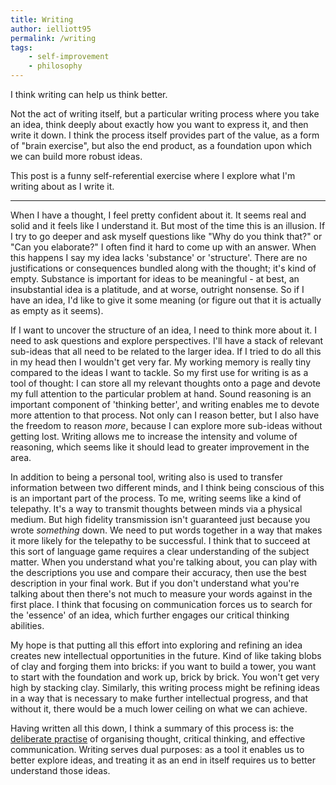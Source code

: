 ```yaml
---
title: Writing
author: ielliott95
permalink: /writing
tags:
    - self-improvement
    - philosophy
---
```


I think writing can help us think better.

Not the act of writing itself, but a particular writing process where you take
an idea, think deeply about exactly how you want to express it, and then write
it down. I think the process itself provides part of the value, as a form of
"brain exercise", but also the end product, as a foundation upon which we can
build more robust ideas.

This post is a funny self-referential exercise where I explore what I'm writing
about as I write it.

---

When I have a thought, I feel pretty confident about it. It seems real and solid
and it feels like I understand it. But most of the time this is an illusion.
If I try to go deeper and ask myself questions like "Why do you think that?" or "Can you
elaborate?" I often find it hard to come up with an answer. When this happens I
say my idea lacks 'substance' or 'structure'. There are no justifications or
consequences bundled along with the thought; it's kind of empty. Substance is important for
ideas to be meaningful - at best, an insubstantial idea is a platitude, and at
worse, outright nonsense. So if I have an idea, I'd like to give it some meaning
(or figure out that it is actually as empty as it seems).

If I want to uncover the structure of an idea, I need to think more about it. I need to
ask questions and explore perspectives. I'll have a stack of relevant sub-ideas
that all need to be related to the larger idea. If I tried to do all this in my
head then I wouldn't get very far. My working memory is really tiny compared to
the ideas I want to tackle. So my first use for writing is as a tool of thought:
I can store all my relevant thoughts onto a page and devote my full attention to
the particular problem at hand. Sound reasoning is an important component of
'thinking better', and writing enables me to devote more attention to that
process. Not only can I reason better, but I also have the freedom to reason
*more*, because I can explore more sub-ideas without getting lost. Writing
allows me to increase the intensity and volume of reasoning, which seems like it
should lead to greater improvement in the area.

In addition to being a personal tool, writing also is used to transfer
information between two different minds, and I think being conscious of this is
an important part of the process. To me, writing seems like a kind of
telepathy. It's a way to transmit thoughts between minds via a physical medium.
But high fidelity transmission isn't guaranteed just because you wrote
*something* down. We need to put words together in a way that makes it more
likely for the telepathy to be successful. I think that to succeed at this
sort of language game requires a clear understanding of the subject matter. When
you understand what you're talking about, you can play with the descriptions you use
and compare their accuracy, then use the best description in your final work.
But if you don't understand what you're
talking about then there's not much to measure your words against in the first
place. I think that focusing on communication forces us to search for
the 'essence' of an idea, which further engages our critical thinking abilities.

My hope is that putting all this effort into exploring and refining an idea
creates new intellectual opportunities in the future. Kind of like taking blobs
of clay and forging them into bricks: if you want to build a tower,
you want to start with the foundation and work up, brick by brick. You won't get
very high by stacking clay. Similarly, this
writing process might be refining ideas in a way that is necessary to make
further intellectual progress, and that without it, there would be a much lower
ceiling on what we can achieve. 

Having written all this down, I think a summary of this process is: the [deliberate
practise](https://en.wikipedia.org/wiki/Practice_(learning_method)#Deliberate_practice)
of organising thought, critical thinking, and effective communication. Writing
serves dual purposes: as a tool it enables us to better explore ideas, and treating it
as an end in itself requires us to better understand those ideas.
